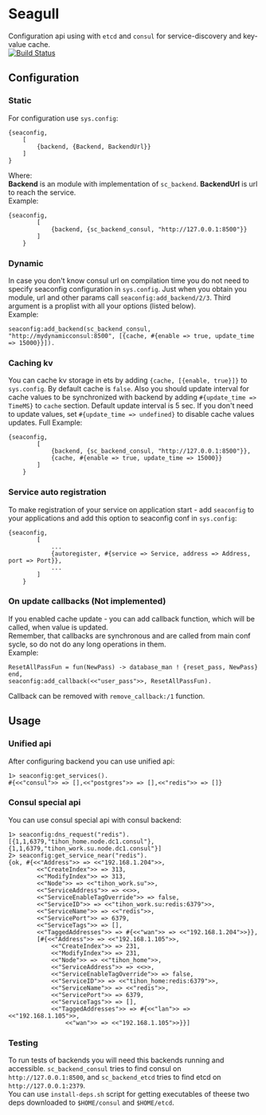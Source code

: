 # Seagull
Configuration api using with `etcd` and `consul` for service-discovery and
key-value cache.  
[![Build Status](https://travis-ci.org/SeaBattle/seagull.svg?branch=master)](https://travis-ci.org/SeaBattle/seagull)

## Configuration
### Static
For configuration use `sys.config`:

    {seaconfig, 
        [
            {backend, {Backend, BackendUrl}}
        ]
    }
Where:  
__Backend__ is an module with implementation of `sc_backend`.
__BackendUrl__ is url to reach the service.  
Example:

    {seaconfig, 
            [
                {backend, {sc_backend_consul, "http://127.0.0.1:8500"}}
            ]
        }
### Dynamic
In case you don't know consul url on compilation time you do not need to specify seaconfig 
configuration in `sys.config`. Just when you obtain you module, url and other params call 
`seaconfig:add_backend/2/3`. Third argument is a proplist with all your options (listed below).  
Example:  

    seaconfig:add_backend(sc_backend_consul, "http://mydynamicconsul:8500", [{cache, #{enable => true, update_time => 15000}}]).
### Caching kv
You can cache kv storage in ets by adding `{cache, [{enable, true}]}` to 
`sys.config`. By default cache is `false`. Also you should update interval
for cache values to be synchronized with backend by adding 
`#{update_time => TimeMS}` to `cache` section. Default update interval is
5 sec.
If you don't need to update values, set `#{update_time => undefined}` to
 disable cache values updates.
Full Example:

    {seaconfig, 
            [
                {backend, {sc_backend_consul, "http://127.0.0.1:8500"}},
                {cache, #{enable => true, update_time => 15000}}
            ]
        }
### Service auto registration
To make registration of your service on application start - add `seaconfig` to
your applications and add this option to seaconfig conf in `sys.config`:

    {seaconfig, 
            [
                ...
                {autoregister, #{service => Service, address => Address, port => Port}},
                ...
            ]
        }
### On update callbacks (__Not implemented__)
If you enabled cache update - you can add callback function, which will 
be called, when value is updated.  
Remember, that callbacks are synchronous and are called from main conf sycle,
so do not do any long operations in them.  
Example:
    
    ResetAllPassFun = fun(NewPass) -> database_man ! {reset_pass, NewPass} end, 
    seaconfig:add_callback(<<"user_pass">>, ResetAllPassFun).
Callback can be removed with `remove_callback:/1` function.

## Usage
### Unified api
After configuring backend you can use unified api:

    1> seaconfig:get_services().
    #{<<"consul">> => [],<<"postgres">> => [],<<"redis">> => []}

### Consul special api
You can use consul special api with consul backend:

    1> seaconfig:dns_request("redis").
    [{1,1,6379,"tihon_home.node.dc1.consul"},
    {1,1,6379,"tihon_work.su.node.dc1.consul"}]
    2> seaconfig:get_service_near("redis").
    {ok, #{<<"Address">> => <<"192.168.1.204">>,
            <<"CreateIndex">> => 313,
            <<"ModifyIndex">> => 313,
            <<"Node">> => <<"tihon_work.su">>,
            <<"ServiceAddress">> => <<>>,
            <<"ServiceEnableTagOverride">> => false,
            <<"ServiceID">> => <<"tihon_work.su:redis:6379">>,
            <<"ServiceName">> => <<"redis">>,
            <<"ServicePort">> => 6379,
            <<"ServiceTags">> => [],
            <<"TaggedAddresses">> => #{<<"wan">> => <<"192.168.1.204">>}}, 
            [#{<<"Address">> => <<"192.168.1.105">>,
                <<"CreateIndex">> => 231,
                <<"ModifyIndex">> => 231,
                <<"Node">> => <<"tihon_home">>,
                <<"ServiceAddress">> => <<>>,
                <<"ServiceEnableTagOverride">> => false,
                <<"ServiceID">> => <<"tihon_home:redis:6379">>,
                <<"ServiceName">> => <<"redis">>,
                <<"ServicePort">> => 6379,
                <<"ServiceTags">> => [],
                <<"TaggedAddresses">> => #{<<"lan">> => <<"192.168.1.105">>,
                    <<"wan">> => <<"192.168.1.105">>}}]

### Testing
To run tests of backends you will need this backends running and accessible.
`sc_backend_consul` tries to find consul on `http://127.0.0.1:8500`, and 
`sc_backend_etcd` tries to find etcd on `http://127.0.0.1:2379`.  
You can use `install-deps.sh` script for getting executables of theese two 
deps downloaded to `$HOME/consul` and `$HOME/etcd`.
